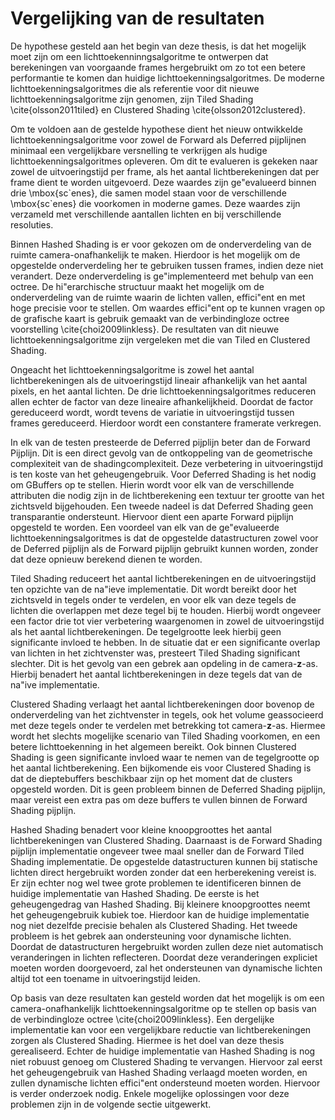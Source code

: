 # Vergelijking van de resultaten 

De hypothese gesteld aan het begin van deze thesis, is dat het mogelijk moet
zijn om een lichttoekenninngsalgoritme te ontwerpen dat berekeningen van 
voorgaande frames hergebruikt om zo tot een betere performantie te komen dan
huidige lichttoekenningsalgoritmes. De moderne lichttoekenningsalgoritmes die
als referentie voor dit nieuwe lichttoekenningsalgoritme zijn genomen, zijn
Tiled Shading \cite{olsson2011tiled} en Clustered Shading \cite{olsson2012clustered}. 

Om te voldoen aan de gestelde hypothese dient het nieuw ontwikkelde 
lichttoekenningsalgoritme voor zowel de Forward als Deferred pijplijnen
minimaal een vergelijkbare versnelling te verkrijgen als hudige lichttoekenningsalgoritmes 
opleveren. Om dit te evalueren is gekeken naar zowel de uitvoeringstijd per
frame, als het aantal lichtberekeningen dat per frame dient te worden 
uitgevoerd. Deze waardes zijn ge\"evalueerd binnen drie \mbox{sc\`enes}, die samen
model staan voor de verschillende \mbox{sc\`enes} die voorkomen in moderne 
games. Deze waardes zijn verzameld met verschillende aantallen lichten en
bij verschillende resoluties.

Binnen Hashed Shading is er voor gekozen om de onderverdeling van de ruimte camera-onafhankelijk te 
maken. Hierdoor is het mogelijk om de opgestelde onderverdeling her te 
gebruiken tussen frames, indien deze niet verandert. Deze onderverdeling 
is ge\"implementeerd met behulp van een octree. De hi\"erarchische structuur
maakt het mogelijk om de onderverdeling van de ruimte waarin de lichten vallen,
effici\"ent en met hoge precisie voor te stellen. Om waardes effici\"ent op te 
kunnen vragen op de grafische kaart is gebruik gemaakt van de verbindingloze 
octree voorstelling \cite{choi2009linkless}. De resultaten van dit nieuwe 
lichttoekenningsalgoritme zijn vergeleken met die van Tiled en Clustered Shading.

Ongeacht het lichttoekenningsalgoritme is zowel het aantal lichtberekeningen als
de uitvoeringstijd lineair afhankelijk van het aantal pixels, en het aantal 
lichten. De drie lichttoekenningsalgoritmes reduceren allen echter de factor van
deze lineaire afhankelijkheid. Doordat de factor gereduceerd wordt, wordt tevens
de variatie in uitvoeringstijd tussen frames gereduceerd. Hierdoor wordt een
constantere framerate verkregen.

In elk van de testen presteerde de Deferred pijplijn beter dan de Forward 
Pijplijn. Dit is een direct gevolg van de ontkoppeling van de geometrische
complexiteit van de shadingcomplexiteit. Deze verbetering in uitvoeringstijd
is ten koste van het geheugengebruik. Voor Deferred Shading is het nodig om
GBuffers op te stellen. Hierin wordt voor elk van de verschillende attributen
die nodig zijn in de lichtberekening een textuur ter grootte van het zichtsveld
bijgehouden. Een tweede nadeel is dat Deferred Shading geen transparantie 
ondersteunt. Hiervoor dient een aparte Forward pijplijn opgesteld te worden. 
Een voordeel van elk van de ge\"evalueerde lichttoekenningsalgoritmes is dat de 
opgestelde datastructuren zowel voor de Deferred pijplijn als de Forward pijplijn gebruikt
kunnen worden, zonder dat deze opnieuw berekend dienen te worden.

Tiled Shading reduceert het aantal lichtberekeningen en de uitvoeringstijd ten
opzichte van de na\"ieve implementatie. Dit wordt bereikt door het zichtsveld in 
tegels onder te verdelen, en voor elk van deze tegels de lichten die overlappen 
met deze tegel bij te houden. Hierbij wordt ongeveer een factor drie tot vier
verbetering waargenomen in zowel de uitvoeringstijd als het aantal lichtberekeningen.
De tegelgrootte leek hierbij geen significante invloed te hebben.
In de situatie dat er een significante overlap van lichten in het zichtvenster was, 
presteert Tiled Shading significant slechter. Dit is het gevolg van een gebrek aan
opdeling in de camera-$\mathbf{z}$-as. Hierbij benadert het aantal lichtberekeningen
in deze tegels dat van de na\"ive implementatie.

Clustered Shading verlaagt het aantal lichtberekeningen door bovenop de onderverdeling
van het zichtvenster in tegels, ook het volume geassocieerd met deze tegels onder te verdelen
met betrekking tot camera-$\mathbf{z}$-as. Hiermee wordt het slechts mogelijke scenario van Tiled Shading
voorkomen, en een betere lichttoekenning in het algemeen bereikt. Ook binnen Clustered
Shading is geen significante invloed waar te nemen van de tegelgrootte op het aantal
lichtberekening.
Een bijkomende eis voor Clustered Shading is dat de dieptebuffers beschikbaar zijn op
het moment dat de clusters opgesteld worden. Dit is geen probleem binnen de Deferred
Shading pijplijn, maar vereist een extra pas om deze buffers te vullen binnen de 
Forward Shading pijplijn.

Hashed Shading benadert voor kleine knoopgroottes het aantal lichtberekeningen van 
Clustered Shading. Daarnaast is de Forward Shading pijplijn implementatie ongeveer
twee maal sneller dan de Forward Tiled Shading implementatie. De opgestelde 
datastructuren kunnen bij statische lichten direct hergebruikt worden zonder dat 
een herberekening vereist is. Er zijn echter nog wel twee grote problemen te
identificeren binnen de huidige implementatie van Hashed Shading. De eerste is 
het geheugengedrag van Hashed Shading. Bij kleinere knoopgroottes neemt het 
geheugengebruik kubiek toe. Hierdoor kan de huidige implementatie nog niet 
dezelfde precisie behalen als Clustered Shading. Het tweede probleem is het gebrek
aan ondersteuning voor dynamische lichten. Doordat de datastructuren hergebruikt 
worden zullen deze niet automatisch veranderingen in lichten reflecteren. Doordat
deze veranderingen expliciet moeten worden doorgevoerd, zal het ondersteunen van
dynamische lichten altijd tot een toename in uitvoeringstijd leiden.

Op basis van deze resultaten kan gesteld worden dat het mogelijk is om een camera-onafhankelijk
lichttoekenningsalgoritme op te stellen op basis van de verbindingloze octree \cite{choi2009linkless}. 
Een dergelijke implementatie kan voor een vergelijkbare reductie van lichtberekeningen zorgen
als Clustered Shading. Hiermee is het doel van deze thesis gerealiseerd.
Echter de huidige implementatie van Hashed Shading is nog niet robuust genoeg om
Clustered Shading te vervangen. Hiervoor zal eerst het geheugengebruik van Hashed
Shading verlaagd moeten worden, en zullen dynamische lichten effici\"ent ondersteund
moeten worden. Hiervoor is verder onderzoek nodig. Enkele mogelijke oplossingen
voor deze problemen zijn in de volgende sectie uitgewerkt.

